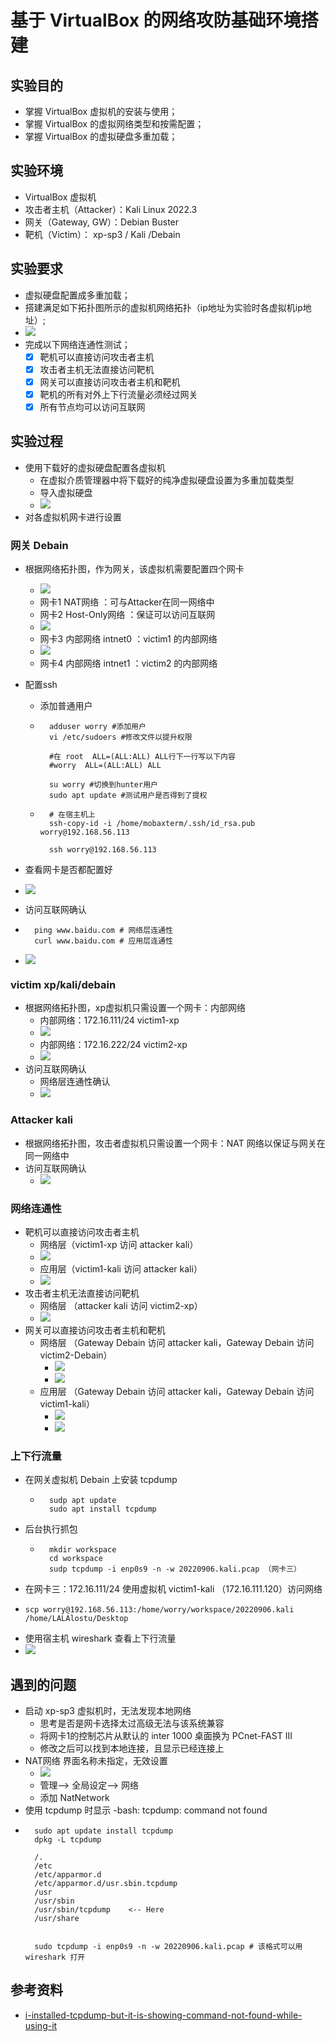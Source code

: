 # 基于 VirtualBox 的网络攻防基础环境搭建

## 实验目的

* 掌握 VirtualBox 虚拟机的安装与使用；
* 掌握 VirtualBox 的虚拟网络类型和按需配置；
* 掌握 VirtualBox 的虚拟硬盘多重加载；

## 实验环境

* VirtualBox 虚拟机
* 攻击者主机（Attacker）：Kali Linux 2022.3
* 网关（Gateway, GW）：Debian Buster
* 靶机（Victim）： xp-sp3 / Kali /Debain

## 实验要求

* 虚拟硬盘配置成多重加载；
* 搭建满足如下拓扑图所示的虚拟机网络拓扑（ip地址为实验时各虚拟机ip地址）;
* ![](./img/vb-exp-layout.png)
* 完成以下网络连通性测试；
    * [x] 靶机可以直接访问攻击者主机
    * [x] 攻击者主机无法直接访问靶机
    * [x] 网关可以直接访问攻击者主机和靶机
    * [x] 靶机的所有对外上下行流量必须经过网关
    * [x] 所有节点均可以访问互联网

## 实验过程

* 使用下载好的虚拟硬盘配置各虚拟机
    * 在虚拟介质管理器中将下载好的纯净虚拟硬盘设置为多重加载类型
    * 导入虚拟硬盘
    * ![](./img/debain.png)
* 对各虚拟机网卡进行设置

### 网关 Debain

* 根据网络拓扑图，作为网关，该虚拟机需要配置四个网卡   
    * ![](./img/net.png)
    * 网卡1 NAT网络 ：可与Attacker在同一网络中
    * 网卡2 Host-Only网络 ：保证可以访问互联网
    * ![](./img/host-only.png)
    * 网卡3 内部网络 intnet0 ：victim1 的内部网络
    * ![](./img/intnet0.png)
    * 网卡4 内部网络 intnet1 ：victim2 的内部网络
  
* 配置ssh
    * 添加普通用户
    * ```shell
        adduser worry #添加用户
        vi /etc/sudoers #修改文件以提升权限
        
        #在 root  ALL=(ALL:ALL) ALL行下一行写以下内容
        #worry  ALL=(ALL:ALL) ALL

        su worry #切换到hunter用户
        sudo apt update #测试用户是否得到了提权
         ```
    * ```shell
        # 在宿主机上
        ssh-copy-id -i /home/mobaxterm/.ssh/id_rsa.pub worry@192.168.56.113

        ssh worry@192.168.56.113
         ```

* 查看网卡是否都配置好
* ![](./img/ip-a.png)
* 访问互联网确认
* ```shell
    ping www.baidu.com # 网络层连通性
    curl www.baidu.com # 应用层连通性
    ```
* ![](./img/GW-baidu.png)

### victim xp/kali/debain

* 根据网络拓扑图，xp虚拟机只需设置一个网卡：内部网络
    * 内部网络：172.16.111/24 victim1-xp
    * ![](./img/xp-ip.png)
    * 内部网络：172.16.222/24 victim2-xp 
    * ![](./img/xp-ip2.png)
* 访问互联网确认
    * 网络层连通性确认
    * ![](./img/xp-baidu.png)

### Attacker kali

* 根据网络拓扑图，攻击者虚拟机只需设置一个网卡：NAT 网络以保证与网关在同一网络中
* 访问互联网确认
    * ![](./img/kali-baidu.png)

### 网络连通性

* 靶机可以直接访问攻击者主机
    * 网络层（victim1-xp 访问 attacker kali）
    * ![](./img/victim-attacker.png)
    * 应用层（victim1-kali 访问 attacker kali）
    * ![](./img/victim-attacker2.png)
* 攻击者主机无法直接访问靶机
    * 网络层 （attacker kali 访问 victim2-xp）
    * ![](./img/attacker-victim.png)
* 网关可以直接访问攻击者主机和靶机
    * 网络层 （Gateway Debain 访问 attacker kali，Gateway Debain 访问 victim2-Debain）
        * ![](./img/GW-attacker.png) 
        * ![](./img/GW-victim.png)
    * 应用层 （Gateway Debain 访问 attacker kali，Gateway Debain 访问 victim1-kali）
        * ![](./img/GW-attacker2.png) 
        * ![](./img/GW-victim2.png)

### 上下行流量

* 在网关虚拟机 Debain 上安装 tcpdump
    * ```shell
        sudp apt update
        sudo apt install tcpdump
        ``` 
* 后台执行抓包
    * ```shell  
        mkdir workspace
        cd workspace
        sudp tcpdump -i enp0s9 -n -w 20220906.kali.pcap （网卡三）
        ```
* 在网卡三：172.16.111/24 使用虚拟机 victim1-kali （172.16.111.120）访问网络
* ```shell
  scp worry@192.168.56.113:/home/worry/workspace/20220906.kali /home/LALAlostu/Desktop
  ```
* 使用宿主机 wireshark 查看上下行流量
* ![](./img/kali-pcap.png)

## 遇到的问题

* 启动 xp-sp3 虚拟机时，无法发现本地网络
    * 思考是否是网卡选择太过高级无法与该系统兼容
    * 将网卡1的控制芯片从默认的 inter 1000 桌面换为 PCnet-FAST III
    * 修改之后可以找到本地连接，且显示已经连接上 
* NAT网络 界面名称未指定，无效设置
    * ![](./img/natnetwork.png)
    * 管理--> 全局设定--> 网络
    * 添加 NatNetwork 
* 使用 tcpdump 时显示 -bash: tcpdump: command not found
* ```shell
    sudo apt update install tcpdump
    dpkg -L tcpdump

    /.
    /etc
    /etc/apparmor.d
    /etc/apparmor.d/usr.sbin.tcpdump
    /usr
    /usr/sbin
    /usr/sbin/tcpdump    <-- Here
    /usr/share


    sudo tcpdump -i enp0s9 -n -w 20220906.kali.pcap # 该格式可以用 wireshark 打开
    ```
## 参考资料
* [i-installed-tcpdump-but-it-is-showing-command-not-found-while-using-it](https://unix.stackexchange.com/questions/583081/i-installed-tcpdump-but-it-is-showing-command-not-found-while-using-it)